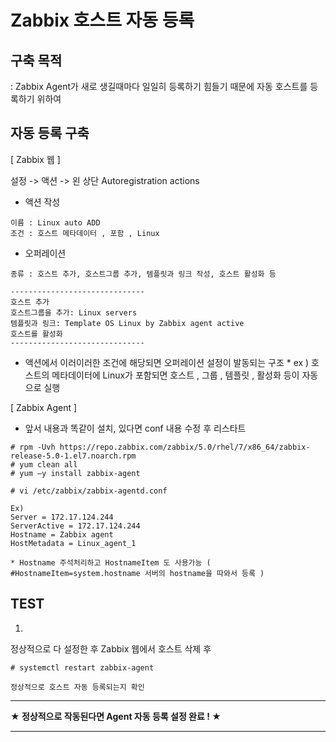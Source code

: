 # Zabbix 호스트 자동 등록

## 구축 목적
: Zabbix Agent가 새로 생길때마다 일일히 등록하기 힘들기 때문에 자동 호스트를 등록하기 위하여

## 자동 등록 구축

[ Zabbix 웹 ]

설정 -> 액션 -> 왼 상단 Autoregistration actions

- 액션 작성
```
이름 : Linux auto ADD
조건 : 호스트 메타데이터 , 포함 , Linux
```
- 오퍼레이션
```
종류 : 호스트 추가, 호스트그룹 추가, 템플릿과 링크 작성, 호스트 활성화 등

------------------------------
호스트 추가
호스트그룹을 추가: Linux servers
템플릿과 링크: Template OS Linux by Zabbix agent active
호스트를 활성화
------------------------------
```
* 액션에서 이러이러한 조건에 해당되면 오퍼레이션 설정이 발동되는 구조 *
ex ) 호스트의 메타데이터에 Linux가 포함되면 호스트 , 그룹 , 템플릿 , 활성화 등이 자동으로 실행


[ Zabbix Agent ]

* 앞서 내용과 똑같이 설치, 있다면 conf 내용 수정 후 리스타트


```
# rpm -Uvh https://repo.zabbix.com/zabbix/5.0/rhel/7/x86_64/zabbix-release-5.0-1.el7.noarch.rpm
# yum clean all
# yum –y install zabbix-agent

# vi /etc/zabbix/zabbix-agentd.conf

Ex)
Server = 172.17.124.244 
ServerActive = 172.17.124.244
Hostname = Zabbix agent
HostMetadata = Linux_agent_1

* Hostname 주석처리하고 HostnameItem 도 사용가능 ( #HostnameItem=system.hostname 서버의 hostname을 따와서 등록 )
```

## TEST
1.
정상적으로 다 설정한 후 Zabbix 웹에서 호스트 삭제 후 
```
# systemctl restart zabbix-agent

정상적으로 호스트 자동 등록되는지 확인
```

***
**★ 정상적으로 작동된다면 Agent 자동 등록 설정 완료 ! ★**
***

